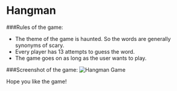 # Hangman

###Rules of the game:
* The theme of the game is haunted. So the words are generally synonyms of scary.
* Every player has 13 attempts to guess the word. 
* The game goes on as long as the user wants to play.

###Screenshot of the game:
 ![Hangman Game](assets/images/screenshot.PNG)
 
Hope you like the game!
 
